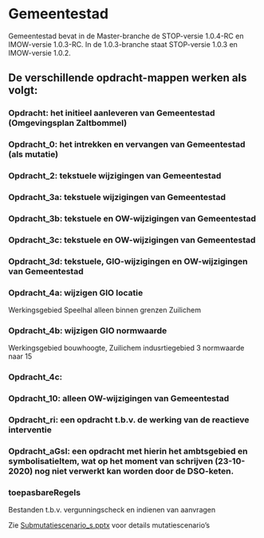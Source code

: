 Gemeentestad
============

Gemeentestad bevat in de Master-branche de STOP-versie 1.0.4-RC en IMOW-versie
1.0.3-RC. In de 1.0.3-branche staat STOP-versie 1.0.3 en IMOW-versie 1.0.2.

De verschillende opdracht-mappen werken als volgt:
--------------------------------------------------

### Opdracht: het initieel aanleveren van Gemeentestad (Omgevingsplan Zaltbommel)

### Opdracht_0: het intrekken en vervangen van Gemeentestad (als mutatie)

### Opdracht_2: tekstuele wijzigingen van Gemeentestad

### Opdracht_3a: tekstuele wijzigingen van Gemeentestad

### Opdracht_3b: tekstuele en OW-wijzigingen van Gemeentestad

### Opdracht_3c: tekstuele en OW-wijzigingen van Gemeentestad

### Opdracht_3d: tekstuele, GIO-wijzigingen en OW-wijzigingen van Gemeentestad

### Opdracht_4a: wijzigen GIO locatie

Werkingsgebied Speelhal alleen binnen grenzen Zuilichem

### Opdracht_4b: wijzigen GIO normwaarde

Werkingsgebied bouwhoogte, Zuilichem indusrtiegebied 3 normwaarde naar 15

### Opdracht_4c:

### Opdracht_10: alleen OW-wijzigingen van Gemeentestad

### Opdracht_ri: een opdracht t.b.v. de werking van de reactieve interventie

### Opdracht_aGsI: een opdracht met hierin het ambtsgebied en symbolisatieItem, wat op het moment van schrijven (23-10-2020) nog niet verwerkt kan worden door de DSO-keten.

### toepasbareRegels
Bestanden t.b.v. vergunningscheck en indienen van aanvragen

Zie [Submutatiescenario_s.pptx](./Submutatiescenario_s.pptx) voor details
mutatiescenario’s
